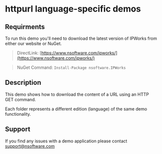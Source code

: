 # httpurl language-specific demos

## Requirments
To run this demo you'll need to download the latest version of IPWorks from either our website or NuGet.

> DirectLink: [https://www.nsoftware.com/ipworks/](https://www.nsoftware.com/ipworks/)

> NuGet Command: `Install-Package nsoftware.IPWorks`

## Description
This demo shows how to download the content of a URL using an HTTP GET command.

Each folder represents a different edition (language) of the same demo functionality.

## Support
If you find any issues with a demo application please contact support@nsoftware.com